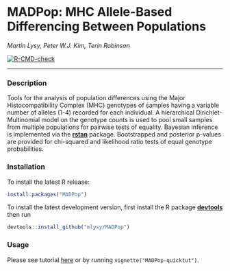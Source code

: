 # MADPop: MHC Allele-Based Differencing Between Populations

*Martin Lysy, Peter W.J. Kim, Terin Robinson*

  <!-- badges: start -->
  [![R-CMD-check](https://github.com/mlysy/MADPop/actions/workflows/R-CMD-check.yaml/badge.svg)](https://github.com/mlysy/MADPop/actions/workflows/R-CMD-check.yaml)
  <!-- badges: end -->
---

### Description

Tools for the analysis of population differences
using the Major Histocompatibility Complex (MHC) genotypes of samples
having a variable number of alleles (1-4) recorded for each
individual.  A hierarchical Dirichlet-Multinomial model on the
genotype counts is used to pool small samples from multiple
populations for pairwise tests of equality.  Bayesian inference is
implemented via the [**rstan**](https://mc-stan.org/rstan/) package.  Bootstrapped and posterior
p-values are provided for chi-squared and likelihood ratio tests of
equal genotype probabilities.

### Installation

To install the latest R release:
```r
install.packages("MADPop")
```

To install the latest development version, first install the R package [**devtools**](https://CRAN.R-project.org/package=devtools) then run
```r
devtools::install_github("mlysy/MADPop")
```

### Usage

Please see tutorial [here](https://CRAN.R-project.org/package=MADPop/vignettes/MADPop-quicktut.html) or by running `vignette("MADPop-quicktut")`.
